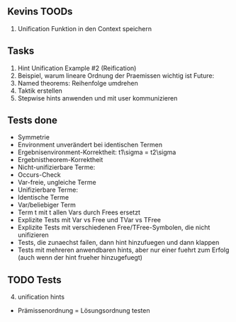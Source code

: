 ## Kevins TOODs
1. Unification Funktion in den Context speichern

## Tasks

1. Hint Unification Example #2 (Reification)
2. Beispiel, warum lineare Ordnung der Praemissen wichtig ist
Future:
1. Named theorems: Reihenfolge umdrehen
2. Taktik erstellen
3. Stepwise hints anwenden und mit user kommunizieren

## Tests done

- Symmetrie
- Environment unverändert bei identischen Termen
- Ergebnisenvironment-Korrektheit: t1\sigma = t2\sigma
- Ergebnistheorem-Korrektheit
- Nicht-unifizierbare Terme:
- Occurs-Check
- Var-freie, ungleiche Terme
- Unifizierbare Terme:
- Identische Terme
- Var/beliebiger Term
- Term t mit t allen Vars durch Frees ersetzt
- Explizite Tests mit Var vs Free und TVar vs TFree
- Explizite Tests mit verschiedenen Free/TFree-Symbolen, die nicht unifizieren
- Tests, die zunaechst failen, dann hint hinzufuegen und dann klappen
- Tests mit mehreren anwendbaren hints, aber nur einer fuehrt zum Erfolg (auch wenn der hint frueher hinzugefuegt)

## TODO Tests
4. unification hints
  - Prämissenordnung = Lösungsordnung testen